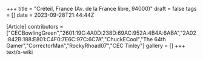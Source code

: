 +++
title = "Créteil, France (Av. de la France libre, 94000)"
draft = false
tags = []
date = 2023-09-28T21:44:44Z

[Article]
contributors = ["CECBowlingGreen","2601:19C:4A0D:238D:69AC:952A:4B4A:6ABA","2A02:842B:188:E801:C4F0:7E6C:97C:6C7A","ChuckECool","The 64th Gamer","CorrectorMan","RockyRhoad07","CEC Tinley"]
gallery = []
+++
text/x-wiki